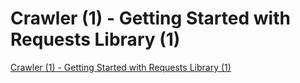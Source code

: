 # Crawler (1) - Getting Started with Requests Library (1)
[Crawler (1) - Getting Started with Requests Library (1)](https://aiwithcloud.com/2022/09/15/crawler_1___getting_started_with_requests_library_1/)
